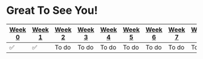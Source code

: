 # Great To See You!

| [Week 0](week0.md) | [Week 1](week1.md) | [Week 2](week2.md) | [Week 3](week3.md) | [Week 4](week4.md) | [Week 5](week5.md) | [Week 6](week6.md) | [Week 7](week7.md) | [Week 8](week8.md) | [Week 9](week9.md) | [Week 10](week10.md) | [Week 11](week11.md) | [Week 12](week12.md) | [Week 13](week13.md) |
| --- | --- | --- | --- | --- | --- | --- | --- | --- | --- | --- | --- | --- | --- |
| ✅ | ✅ | To do | To do | To do | To do | To do | To do | To do | To do | To do | To do | To do | To do |
